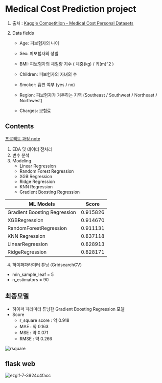 # Medical Cost Prediction project
1. 출처 : [Kaggle Competitiion - Medical Cost Personal Datasets](https://www.kaggle.com/mirichoi0218/insurance)

2. Data fields
    - Age: 피보험자의 나이  

    - Sex: 피보험자의 성별  

    - BMI: 피보험자의 체질량 지수 ( 체중(kg) / 키(m)^2 )

    - Children: 피보험자의 자녀의 수  

    - Smoker: 흡연 여부 (yes / no)  

    - Region: 피보험자가 거주하는 지역 (Southeast / Southwest / Northeast / Northwest)  

    - Charges: 보험료  

Contents
-------------------
[프로젝트 과정 note](https://github.com/ADGGi/InsuranceBill/blob/master/pred_insurance_bill/EDA_Modeling/EDA_ML_Model_result.ipynb)
1. EDA 및 데이터 전처리
2. 변수 분석
3. Modeling
    - Linear Regression
    - Random Forest Regression
    - XGB Regression
    - Ridge Regression
    - KNN Regression
    - Gradient Boosting Regression

|ML Models|	Score|
|-------|--------|
Gradient Boosting Regression|	0.915826|
XGBRegression|	0.914670|
RandomForestRegression|	0.911131|
KNN Regression|	0.837118|
LinearRegression|	0.828913|
RidgeRegression|	0.828171|

4. 하이퍼파라미터 튜닝 (GridsearchCV)

- min_sample_leaf = 5
- n_estimators = 90



최종모델
----------------------
- 하이퍼 파라미터 튜닝한 Gradient Boosting Regression 모델
- Score
    - r_square score :  약 0.918
    - MAE : 약 0.163
    - MSE : 약 0.071
    - RMSE : 약 0.266

![rsquare](https://user-images.githubusercontent.com/86307300/151042025-9af77993-77cf-40d6-ba36-66d73679273d.png)

flask web
-------------------
![ezgif-7-3924c4facc](https://user-images.githubusercontent.com/86307300/150835198-cc2df496-196e-4ed5-86c5-71f3791bf0f8.gif)
